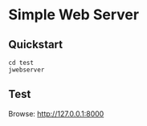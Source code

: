 # Simple Web Server

## Quickstart

``` 
cd test
jwebserver 
```

## Test

Browse: http://127.0.0.1:8000